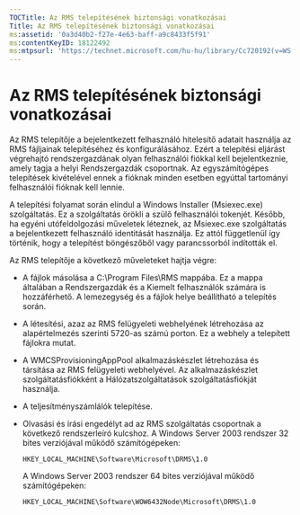 ```yaml
---
TOCTitle: Az RMS telepítésének biztonsági vonatkozásai
Title: Az RMS telepítésének biztonsági vonatkozásai
ms:assetid: '0a3d40b2-f27e-4e63-baff-a9c8433f5f91'
ms:contentKeyID: 18122492
ms:mtpsurl: 'https://technet.microsoft.com/hu-hu/library/Cc720192(v=WS.10)'
---
```


Az RMS telepítésének biztonsági vonatkozásai
============================================

Az RMS telepítője a bejelentkezett felhasználó hitelesítő adatait használja az RMS fájljainak telepítéséhez és konfigurálásához. Ezért a telepítési eljárást végrehajtó rendszergazdának olyan felhasználói fiókkal kell bejelentkeznie, amely tagja a helyi Rendszergazdák csoportnak. Az egyszámítógépes telepítések kivételével ennek a fióknak minden esetben egyúttal tartományi felhasználói fióknak kell lennie.

A telepítési folyamat során elindul a Windows Installer (Msiexec.exe) szolgáltatás. Ez a szolgáltatás örökli a szülő felhasználói tokenjét. Később, ha egyéni utófeldolgozási műveletek léteznek, az Msiexec.exe szolgáltatás a bejelentkezett felhasználó identitását használja. Ez attól függetlenül így történik, hogy a telepítést böngészőből vagy parancssorból indították el.

Az RMS telepítője a következő műveleteket hajtja végre:

-   A fájlok másolása a C:\\Program Files\\RMS mappába. Ez a mappa általában a Rendszergazdák és a Kiemelt felhasználók számára is hozzáférhető. A lemezegység és a fájlok helye beállítható a telepítés során.
-   A létesítési, azaz az RMS felügyeleti webhelyének létrehozása az alapértelmezés szerinti 5720-as számú porton. Ez a webhely a telepített fájlokra mutat.
-   A WMCSProvisioningAppPool alkalmazáskészlet létrehozása és társítása az RMS felügyeleti webhelyével. Az alkalmazáskészlet szolgáltatásfiókként a Hálózatszolgáltatások szolgáltatásfiókját használja.
-   A teljesítményszámlálók telepítése.
-   Olvasási és írási engedélyt ad az RMS szolgáltatás csoportnak a következő rendszerleíró kulcshoz.
    A Windows Server 2003 rendszer 32 bites verziójával működő számítógépeken:
    
    `HKEY_LOCAL_MACHINE\Software\Microsoft\DRMS\1.0`
    
    A Windows Server 2003 rendszer 64 bites verziójával működő számítógépeken:
    
    `HKEY_LOCAL_MACHINE\Software\WOW6432Node\Microsoft\DRMS\1.0`
